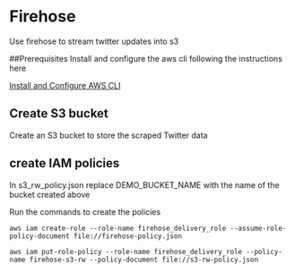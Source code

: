 # Firehose

Use firehose to stream twitter updates into s3 

##Prerequisites
Install and configure the aws cli following the instructions here

   [Install and Configure AWS CLI](https://docs.aws.amazon.com/cli/latest/userguide/installing.html)

## Create S3 bucket
Create an S3 bucket to store the scraped Twitter data

## create IAM policies
In s3_rw_policy.json replace DEMO_BUCKET_NAME with the name of the bucket created above

Run the commands to create the policies

```
aws iam create-role --role-name firehose_delivery_role --assume-role-policy-document file://firehose-policy.json

aws iam put-role-policy --role-name firehose_delivery_role --policy-name firehose-s3-rw --policy-document file://s3-rw-policy.json
```



 
